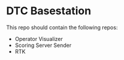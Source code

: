 # DTC Basestation

This repo should contain the following repos:
- Operator Visualizer
- Scoring Server Sender
- RTK
